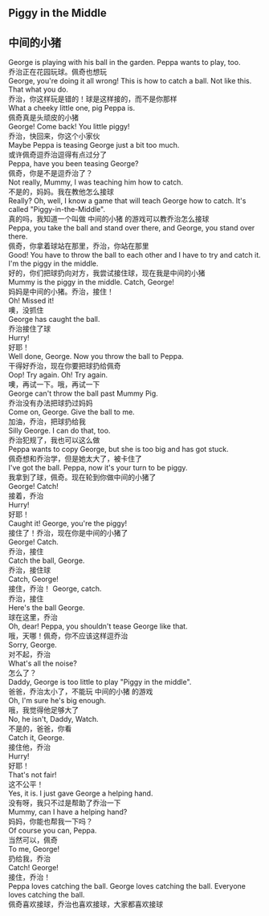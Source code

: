 ## Piggy in the Middle
## 中间的小猪

George is playing with his ball in the garden. Peppa wants to play, too.\
乔治正在花园玩球。佩奇也想玩\
George, you're doing it all wrong! This is how to catch a ball. Not like this. That what you do.\
乔治，你这样玩是错的！球是这样接的，而不是你那样\
What a cheeky little one, pig Peppa is.\
佩奇真是头顽皮的小猪\
George! Come back! You little piggy!\
乔治，快回来，你这个小家伙\
Maybe Peppa is teasing George just a bit too much.\
或许佩奇逗乔治逗得有点过分了\
Peppa, have you been teasing George?\
佩奇，你是不是逗乔治了？\
Not really, Mummy, I was teaching him how to catch.\
不是的，妈妈。我在教他怎么接球\
Really? Oh, well, I know a game that will teach George how to catch. It's called "Piggy-in-the-Middle".\
真的吗，我知道一个叫做 中间的小猪 的游戏可以教乔治怎么接球\
Peppa, you take the ball and stand over there, and George, you stand over there.\
佩奇，你拿着球站在那里，乔治，你站在那里\
Good! You have to throw the ball to each other and I have to try and catch it. I'm the piggy in the middle.\
好的，你们把球扔向对方，我尝试接住球，现在我是中间的小猪\
Mummy is  the piggy in the middle. Catch, George!\
妈妈是中间的小猪。乔治，接住！\
Oh! Missed it!\
噢，没抓住\
George has caught the ball.\
乔治接住了球\
Hurry!\
好耶！\
Well done, George. Now you throw the ball to Peppa.\
干得好乔治，现在你要把球扔给佩奇\
Oop! Try again. Oh! Try again.\
噢，再试一下。哦，再试一下\
George can't throw the ball past Mummy Pig.\
乔治没有办法把球扔过妈妈\
Come on, George. Give the ball to me.\
加油，乔治，把球扔给我\
Silly George. I can do that, too.\
乔治犯规了，我也可以这么做\
Peppa wants to copy George, but she is too big and has got stuck.\
佩奇想和乔治学，但是她太大了，被卡住了\
I've got the ball. Peppa, now it's your turn to be piggy.\
我拿到了球，佩奇。现在轮到你做中间的小猪了\
George! Catch!\
接着，乔治\
Hurry!\
好耶！\
Caught it! George, you're the piggy!\
接住了！乔治，现在你是中间的小猪了\
George! Catch.\
乔治，接住\
Catch the ball, George.\
乔治，接住球\
Catch, George!\
接住，乔治！
George, catch.\
乔治，接住\
Here's the ball George.\
球在这里，乔治\
Oh, dear! Peppa, you shouldn't tease George like that.\
哦，天哪！佩奇，你不应该这样逗乔治\
Sorry, George.\
对不起，乔治\
What's all the noise?\
怎么了？\
Daddy, George is too little to play "Piggy in the middle".\
爸爸，乔治太小了，不能玩 中间的小猪 的游戏\
Oh, I'm sure he's big enough.\
哦，我觉得他足够大了\
No, he isn't, Daddy, Watch.\
不是的，爸爸，你看\
Catch it, George.\
接住他，乔治\
Hurry!\
好耶！\
That's not fair!\
这不公平！\
Yes, it is. I just gave George a helping hand.\
没有呀，我只不过是帮助了乔治一下\
Mummy, can I have a helping hand?\
妈妈，你能也帮我一下吗？\
Of course you can, Peppa.\
当然可以，佩奇\
To me, George!\
扔给我，乔治\
Catch! George!\
接住，乔治！\
Peppa loves catching the ball. George loves catching the ball. Everyone loves catching the ball.\
佩奇喜欢接球，乔治也喜欢接球，大家都喜欢接球